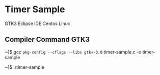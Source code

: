 # Timer Sample

GTK3 Eclipse IDE Centos Linux

## Compiler Command GTK3

~]$ gcc `pkg-config --cflags --libs gtk+-3.0` timer-sample.c -o timer-sample

~]$ ./timer-sample

